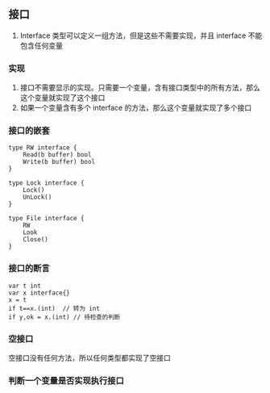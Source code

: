 ## 接口
1. Interface 类型可以定义一组方法，但是这些不需要实现，并且 interface 不能包含任何变量

### 实现
1. 接口不需要显示的实现。只需要一个变量，含有接口类型中的所有方法，那么这个变量就实现了这个接口
2. 如果一个变量含有多个 interface 的方法，那么这个变量就实现了多个接口

### 接口的嵌套
```
type RW interface {
    Read(b buffer) bool
    Write(b buffer) bool
}

type Lock interface {
    Lock()
    UnLock()
}

type File interface {
    RW
    Look
    Close()
}
```

### 接口的断言

```
var t int
var x interface{}
x = t
if t==x.(int)  // 转为 int
if y,ok = x.(int) // 待检查的判断
```

### 空接口
空接口没有任何方法，所以任何类型都实现了空接口

### 判断一个变量是否实现执行接口

```$xslt

```